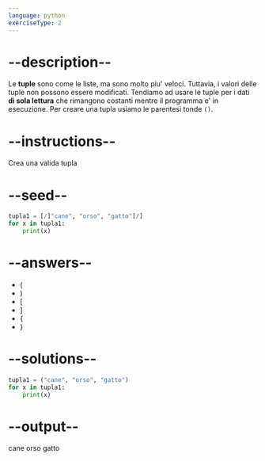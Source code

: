 ```yaml
---
language: python
exerciseType: 2
---
```


# --description--

Le **tuple** sono come le liste, ma sono molto piu' veloci.
Tuttavia, i valori delle tuple non possono essere modificati.
Tendiamo ad usare le tuple per i dati **di sola lettura** che rimangono costanti mentre il programma e' in esecuzione.
Per creare una tupla usiamo le parentesi tonde `()`.

# --instructions--

Crea una valida tupla

# --seed--

```python
tupla1 = [/]"cane", "orso", "gatto"[/]
for x in tupla1:
    print(x)
```

# --answers--

- (
- )
- [
- ]
- {
- }

# --solutions--

```python
tupla1 = ("cane", "orso", "gatto")
for x in tupla1:
    print(x)
```

# --output--

cane
orso
gatto
